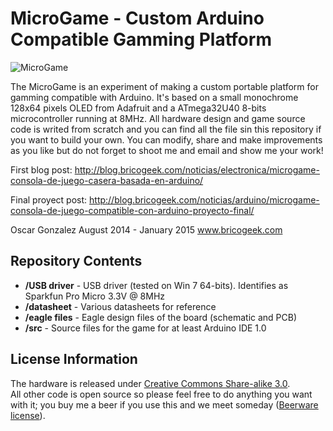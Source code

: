 MicroGame - Custom Arduino Compatible Gamming Platform
======================================================

![MicroGame](https://cloud.githubusercontent.com/assets/3384186/5828548/ee5fe36e-a105-11e4-9ca0-8aaffabbccef.jpg)

The MicroGame is an experiment of making a custom portable platform for gamming compatible with Arduino. It's based on a small monochrome 128x64 pixels OLED from Adafruit and a ATmega32U40 8-bits microcontroller running at 8MHz.
All hardware design and game source code is writed from scratch and you can find all the file sin this repository if you want to build your own. You can modify, share and make improvements as you like but do not forget to shoot me and email and show me your work!

First blog post:
http://blog.bricogeek.com/noticias/electronica/microgame-consola-de-juego-casera-basada-en-arduino/

Final proyect post:
http://blog.bricogeek.com/noticias/arduino/microgame-consola-de-juego-compatible-con-arduino-proyecto-final/

Oscar Gonzalez August 2014 - January 2015
www.bricogeek.com

Repository Contents
-------------------
* **/USB driver** - USB driver (tested on Win 7 64-bits). Identifies as Sparkfun Pro Micro 3.3V @ 8MHz
* **/datasheet** - Various datasheets for reference
* **/eagle files** - Eagle design files of the board (schematic and PCB)
* **/src** - Source files for the game for at least Arduino IDE 1.0

License Information
-------------------
The hardware is released under [Creative Commons Share-alike 3.0](http://creativecommons.org/licenses/by-sa/3.0/).  
All other code is open source so please feel free to do anything you want with it; you buy me a beer if you use this and we meet someday ([Beerware license](http://en.wikipedia.org/wiki/Beerware)).
